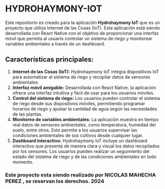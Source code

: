 # HYDROHAYMONY-IOT

Este repositorio es creado para la aplicación **Hydrohaymony IoT** que es un proyecto que utiliza Internet de las Cosas (IoT). 
Esta aplicación está siendo desarrollada con React Native con el objetivo de proporcionar una interfaz móvil 
que permita al usuario controlar un sistema de riego y monitorear variables ambientales a través de un dashboard.

## Características principales:

1. **Internet de las Cosas (IoT):** Hydrohaymony IoT integra dispositivos IoT para automatizar el sistema de riego y recopilar datos de sensores ambientales.
2. **Interfaz móvil amigable:** Desarrollada con React Native, la aplicación ofrece una interfaz intuitiva y fácil de usar para los usuarios móviles.
3. **Control del sistema de riego:** Los usuarios pueden controlar el sistema de riego desde sus dispositivos móviles, 
permitiendo programar horarios de riego y ajustar la cantidad de agua según las necesidades de las plantas.
4. **Monitoreo de variables ambientales:** La aplicación muestra en tiempo real datos de sensores ambientales, como temperatura, humedad del suelo, entre otros. 
Esto permite a los usuarios supervisar las condiciones ambientales de sus cultivos desde cualquier lugar.
5. **Dashboard interactivo:** Hydrohaymony IoT incluye un dashboard interactivo que presenta de manera clara y visual los datos recopilados por los sensores. 
Los usuarios pueden realizar un seguimiento del estado del sistema de riego y de las condiciones ambientales en todo momento.



### **Este proyecto esta siendo realizado por NICOLAS MAHECHA PEREZ , se reservan los derechos. 2024**
